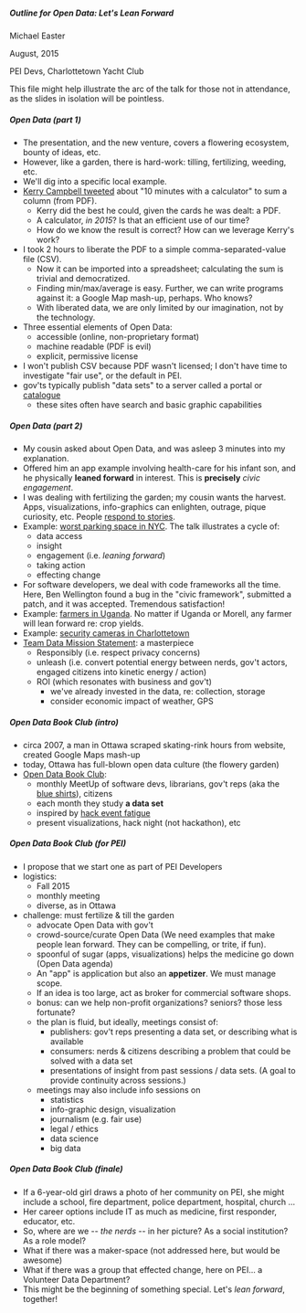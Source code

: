
##### Outline for Open Data: Let's Lean Forward
Michael Easter

August, 2015

PEI Devs, Charlottetown Yacht Club

This file might help illustrate the arc of the talk for those not in attendance, as the slides in isolation will be pointless.

##### Open Data (part 1)

* The presentation, and the new venture, covers a flowering ecosystem, bounty of ideas, etc.
* However, like a garden, there is hard-work: tilling, fertilizing, weeding, etc.
* We'll dig into a specific local example.
* [Kerry Campbell tweeted](https://twitter.com/kerrywcampbell/status/580384484442394625) about "10 minutes with a calculator" to sum a column (from PDF).
    * Kerry did the best he could, given the cards he was dealt: a PDF.
    * A calculator, *in 2015*? Is that an efficient use of our time?
    * How do we know the result is correct? How can we leverage Kerry's work?
* I took 2 hours to liberate the PDF to a simple comma-separated-value file (CSV).
    * Now it can be imported into a spreadsheet; calculating the sum is trivial and democratized. 
    * Finding min/max/average is easy. Further, we can write programs against it: a Google Map mash-up, perhaps. Who knows?
    * With liberated data, we are only limited by our imagination, not by the technology.
* Three essential elements of Open Data:
    * accessible (online, non-proprietary format)
    * machine readable (PDF is evil)
    * explicit, permissive license
* I won't publish CSV because PDF wasn't licensed; I don't have time to investigate "fair use", or the default in PEI.
* gov'ts typically publish "data sets" to a server called a portal or [catalogue](http://data.ottawa.ca/en/)
    * these sites often have search and basic graphic capabilities

##### Open Data (part 2)

* My cousin asked about Open Data, and was asleep 3 minutes into my explanation.
* Offered him an app example involving health-care for his infant son, and he physically **leaned forward** in interest. This is **precisely** *civic engagement*.
* I was dealing with fertilizing the garden; my cousin wants the harvest. Apps, visualizations, info-graphics can enlighten, outrage, pique curiosity, etc. People [respond to stories](https://soundcloud.com/richard-pietro/harming-ourselves-bianca-wylie).
* Example: [worst parking space in NYC](https://www.ted.com/talks/ben_wellington_how_we_found_the_worst_place_to_park_in_new_york_city_using_big_data?language=en). The talk illustrates a cycle of:
    * data access
    * insight
    * engagement (i.e. *leaning forward*)
    * taking action
    * effecting change
* For software developers, we deal with code frameworks all the time. Here, Ben Wellington found a bug in the "civic framework", submitted a patch, and it was accepted. Tremendous satisfaction!
* Example: [farmers in Uganda](http://www.theguardian.com/global-development-professionals-network/2015/feb/11/open-data-how-mobile-phones-saved-bananas-from-bacterial-wilt-in-uganda). No matter if Uganda or Morell, any farmer will lean forward re: crop yields.
* Example: [security cameras in Charlottetown](http://ruk.ca/content/charlottetown-cctv-openstreetmap)
* [Team Data Mission Statement](https://www.flickr.com/photos/mgifford/18028243078/in/photolist-tmHe7T-tmzzsE-tmzqhA-ttdFHe-tKErEn-ttcWRx-tDchZT-tKVYoH-tKPBxa-tKuJCh-tteoRs-tt67RA-tKN1Ht-sNE7Pq-tt5ucq-tHjTPj-tvw7Y9-tKm1J3-sNFrKQ-tKnzub-tKNAuX-tt6szd-sNRkHP-tKn7KQ-tKFjPr-tKkpYS-sGgM6B-tKLWoo-tNe64F-sNRUQF-tKLzRm-tvvTeq-tN71Ra-tNdtzp-tMLwK5-sRfLzK-tALCew-tKFAGZ-tHkLNd-ttdzoa-tCNdbS-tmw2Sw-tmDvHg-tmuXBs-tDcvFz-tD6Pvt-tmvBFL-tyJ41h-tD7ikM/): a masterpiece
    * Responsibly (i.e. respect privacy concerns)
    * unleash (i.e. convert potential energy between nerds, gov't actors, engaged citizens into kinetic energy / action)
    * ROI (which resonates with business and gov't)
         * we've already invested in the data, re: collection, storage
         * consider economic impact of weather, GPS

##### Open Data Book Club (intro)

* circa 2007, a man in Ottawa scraped skating-rink hours from website, created Google Maps mash-up
* today, Ottawa has full-blown open data culture (the flowery garden)
* [Open Data Book Club](http://opendatabook.club/):
    * monthly MeetUp of software devs, librarians, gov't reps (aka the [blue shirts](http://ruk.ca/content/man-blue-shirt)), citizens
    * each month they study **a data set**
    * inspired by [hack event fatigue](http://kittmcg.github.io/ODO-CODS15/#/)
    * present visualizations, hack night (not hackathon), etc

##### Open Data Book Club (for PEI)

* I propose that we start one as part of PEI Developers
* logistics:
    * Fall 2015
    * monthly meeting
    * diverse, as in Ottawa
* challenge: must fertilize & till the garden
    * advocate Open Data with gov't
    * crowd-source/curate Open Data (We need examples that make people lean forward. They can be compelling, or trite, if fun). 
    * spoonful of sugar (apps, visualizations) helps the medicine go down (Open Data agenda)
    * An "app" is application but also an **appetizer**. We must manage scope.
    * If an idea is too large, act as broker for commercial software shops.
    * bonus: can we help non-profit organizations? seniors? those less fortunate?
    * the plan is fluid, but ideally, meetings consist of:
        * publishers: gov't reps presenting a data set, or describing what is available
        * consumers: nerds & citizens describing a problem that could be solved with a data set
        * presentations of insight from past sessions / data sets. (A goal to provide continuity across sessions.)
    * meetings may also include info sessions on
        * statistics
        * info-graphic design, visualization
        * journalism (e.g. fair use)
        * legal / ethics
        * data science
        * big data

##### Open Data Book Club (finale)

* If a 6-year-old girl draws a photo of her community on PEI, she might include a school, fire department, police department, hospital, church ...
* Her career options include IT as much as medicine, first responder, educator, etc.
* So, where are we -- *the nerds* -- in her picture? As a social institution? As a role model?
* What if there was a maker-space (not addressed here, but would be awesome)
* What if there was a group that effected change, here on PEI... a Volunteer Data Department?
* This might be the beginning of something special. Let's *lean forward*, together!


